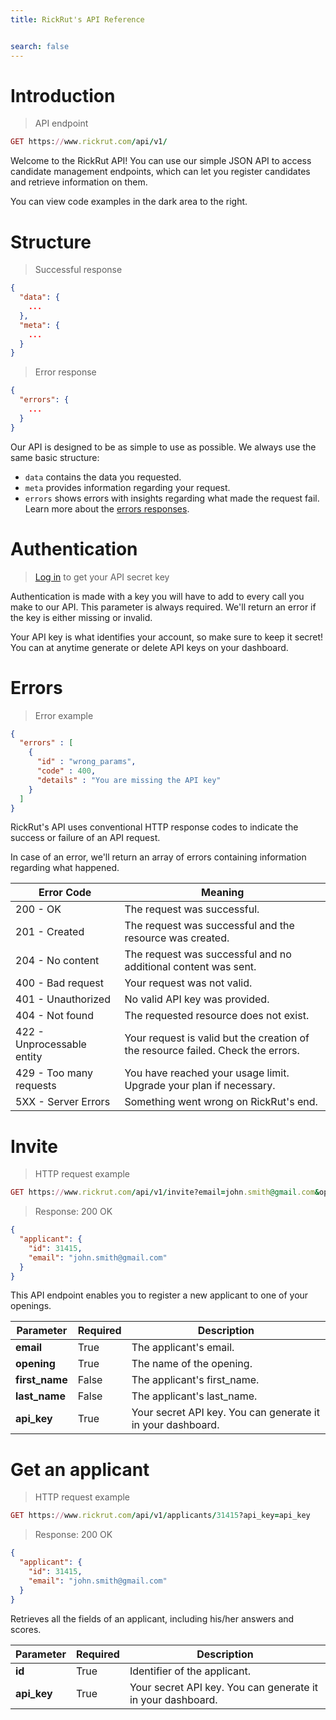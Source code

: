 ```yaml
---
title: RickRut's API Reference


search: false
---
```


# Introduction

> API endpoint

```ruby
GET https://www.rickrut.com/api/v1/
```

Welcome to the RickRut API! You can use our simple JSON API to access candidate management endpoints, which can let you register candidates and retrieve information on them.

You can view code examples in the dark area to the right.

# Structure

> Successful response

```json
{
  "data": {
    ...
  },
  "meta": {
    ... 
  }
}
```

> Error response

```json
{
  "errors": {
    ...
  }
}
```

Our API is designed to be as simple to use as possible. We always use the same basic structure:

* `data` contains the data you requested.
* `meta` provides information regarding your request.
* `errors` shows errors with insights regarding what made the request fail. Learn more about the [errors responses](#errors).



# Authentication

> [Log in](https://www.rickrut.com/users/sign_in) to get your API secret key



Authentication is made with a key you will have to add to every call you make to our API. This parameter is always required. We'll return an error if the key is either missing or invalid.

Your API key is what identifies your account, so make sure to keep it secret! You can at anytime generate or delete API keys on your dashboard.


# Errors

> Error example

```json
{
  "errors" : [
    {
      "id" : "wrong_params",
      "code" : 400,
      "details" : "You are missing the API key"
    }
  ]
}
```

RickRut's API uses conventional HTTP response codes to indicate the success or failure of an API request.

In case of an error, we'll return an array of errors containing information regarding what happened.


Error Code | Meaning
---------- | -------
200 - OK | The request was successful.
201 - Created | The request was successful and the resource was created.
204 - No content | The request was successful and no additional content was sent.
400 - Bad request | Your request was not valid.
401 - Unauthorized | No valid API key was provided.
404 - Not found | The requested resource does not exist.
422 - Unprocessable entity | Your request is valid but the creation of the resource failed. Check the errors.
429 - Too many requests | You have reached your usage limit. Upgrade your plan if necessary.
5XX - Server Errors | Something went wrong on RickRut's end.

# Invite

> HTTP request example

```ruby
GET https://www.rickrut.com/api/v1/invite?email=john.smith@gmail.com&opening=software-engineer&api_key=api_key
```

> Response: 200 OK

```json
{
  "applicant": {
    "id": 31415,
    "email": "john.smith@gmail.com"
  }
}
```

This API endpoint enables you to register a new applicant to one of your openings.

Parameter | Required | Description
--------- | -------- | -----------
**email** | True | The applicant's email.
**opening** | True | The name of the opening.
**first_name** | False | The applicant's first_name.
**last_name** | False | The applicant's last_name.
**api_key** | True | Your secret API key. You can generate it in your dashboard.


# Get an applicant

> HTTP request example

```ruby
GET https://www.rickrut.com/api/v1/applicants/31415?api_key=api_key
```

> Response: 200 OK

```json
{
  "applicant": {
    "id": 31415,
    "email": "john.smith@gmail.com"
  }
}
```

Retrieves all the fields of an applicant, including his/her answers and scores.

Parameter | Required | Description
--------- | -------- | -----------
**id** | True | Identifier of the applicant.
**api_key** | True | Your secret API key. You can generate it in your dashboard.





